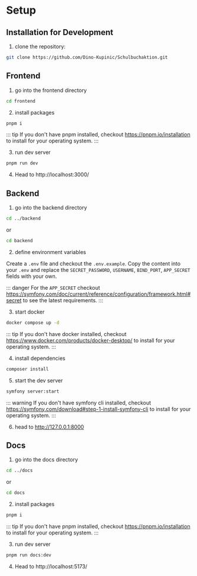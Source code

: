 # Setup

## Installation for Development

1. clone the repository:

```bash
git clone https://github.com/Dino-Kupinic/Schulbuchaktion.git
```

## Frontend

1. go into the frontend directory

```bash
cd frontend
```

2. install packages

```bash
pnpm i 
```

::: tip
If you don't have pnpm installed, checkout https://pnpm.io/installation to install for your operating system.
:::

3. run dev server

```bash
pnpm run dev
```

4. Head to http://localhost:3000/

## Backend

1. go into the backend directory

```bash
cd ../backend
```
or
```bash
cd backend
```

2. define environment variables

Create a `.env` file and checkout the `.env.example`. Copy the content into your `.env` and replace
the `SECRET_PASSWORD`, `USERNAME`, `BIND_PORT`, `APP_SECRET`  fields with your own.

::: danger
For the `APP_SECRET` checkout https://symfony.com/doc/current/reference/configuration/framework.html#secret to see the
latest requirements.
:::

3. start docker

```bash
docker compose up -d
```

::: tip 
If you don't have docker installed, checkout https://www.docker.com/products/docker-desktop/ to install for your
operating system.
:::

4. install dependencies

```bash
composer install
```

5. start the dev server

```bash
symfony server:start
```

::: warning
If you don't have symfony cli installed, checkout https://symfony.com/download#step-1-install-symfony-cli to install
for your operating system.
:::

6. head to http://127.0.0.1:8000

## Docs

1. go into the docs directory

```bash
cd ../docs
```
or
```bash
cd docs
```

2. install packages

```bash
pnpm i 
```

::: tip 
If you don't have pnpm installed, checkout https://pnpm.io/installation to install for your operating system.
:::

3. run dev server

```bash
pnpm run docs:dev
```

4. Head to http://localhost:5173/
